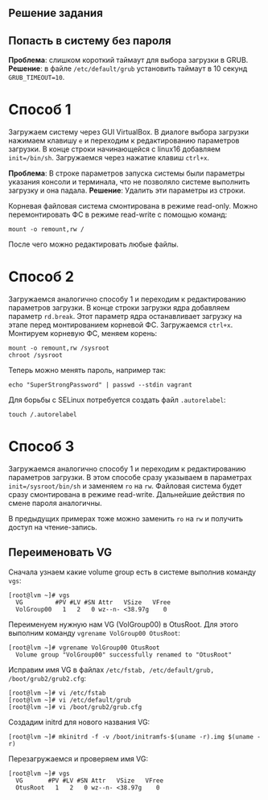## Решение задания

## Попасть в систему без пароля

**Проблема**: слишком короткий таймаут для выбора загрузки в GRUB.
**Решение**: в файле `/etc/default/grub` установить таймаут в 10 секунд `GRUB_TIMEOUT=10`.

# Способ 1

Загружаем систему через GUI VirtualBox.
В диалоге выбора загрузки нажимаем клавишу `e` и переходим к редактированию параметров загрузки.
В конце строки начинающейся с linux16 добавляем `init=/bin/sh`.
Загружаемся через нажатие клавиш `ctrl+x`.

**Проблема**: В строке параметров запуска системы были параметры указания консоли и терминала, что не позволяло системе выполнить загрузку и она падала.
**Решение**: Удалить эти параметры из строки.

Корневая файловая система смонтирована в режиме read-only.
Можно перемонтировать ФС в режиме read-write с помощью команд:

```
mount -o remount,rw /
```

После чего можно редактировать любые файлы.

# Способ 2

Загружаемся аналогично способу 1 и переходим к редактированию параметров загрузки.
В конце строки загрузки ядра добавляем параметр `rd.break`.
Этот параметр ядра останавливает загрузку на этапе перед монтированием корневой ФС.
Загружаемся `ctrl+x`.
Монтируем корневую ФС, меняем корень:

```
mount -o remount,rw /sysroot
chroot /sysroot
```

Теперь можно менять пароль, например так:

```
echo "SuperStrongPassword" | passwd --stdin vagrant
```

Для борьбы с SELinux потребуется создать файл `.autorelabel`:

```
touch /.autorelabel
```

# Способ 3

Загружаемся аналогично способу 1 и переходим к редактированию параметров загрузки.
В этом способе сразу указываем в параметрах `init=/sysroot/bin/sh` и заменяем `ro` на `rw`.
Файловая система будет сразу смонтирована в режиме read-write.
Дальнейшие действия по смене пароля аналогичны.

В предыдущих примерах тоже можно заменить `ro` на `rw` и получить доступ на чтение-запись.

## Переименовать VG

Сначала узнаем какие volume group есть в системе выполнив команду `vgs`:

```
[root@lvm ~]# vgs
  VG         #PV #LV #SN Attr   VSize   VFree
  VolGroup00   1   2   0 wz--n- <38.97g    0
```

Переименуем нужную нам VG (VolGroup00) в OtusRoot.
Для этого выполним команду `vgrename VolGroup00 OtusRoot`:

```
[root@lvm ~]# vgrename VolGroup00 OtusRoot
  Volume group "VolGroup00" successfully renamed to "OtusRoot"
```

Исправим имя VG в файлах `/etc/fstab, /etc/default/grub, /boot/grub2/grub2.cfg`:

```
[root@lvm ~]# vi /etc/fstab
[root@lvm ~]# vi /etc/default/grub
[root@lvm ~]# vi /boot/grub2/grub.cfg
```

Создадим initrd для нового названия VG:

```
[root@lvm ~]# mkinitrd -f -v /boot/initramfs-$(uname -r).img $(uname -r)
```

Перезагружаемся и проверяем имя VG:

```
[root@lvm ~]# vgs
  VG       #PV #LV #SN Attr   VSize   VFree
  OtusRoot   1   2   0 wz--n- <38.97g    0
```
